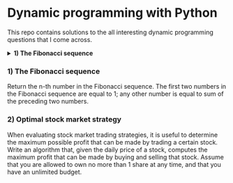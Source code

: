 # Dynamic programming with Python
This repo contains solutions to the all interesting dynamic programming questions that I come across.

<details>
  <summary><b>1) The Fibonacci sequence</b></summary>
  Return the n-th number in the Fibonacci sequence. The first two numbers in the Fibonacci sequence are equal to 1; any other number is equal to sum of the preceding two numbers.
</details>

### 1) The Fibonacci sequence
Return the n-th number in the Fibonacci sequence. The first two numbers in the Fibonacci sequence are equal to 1; any other number is equal to sum of the preceding two numbers.

### 2) Optimal stock market strategy
When evaluating stock market trading strategies, it is useful to determine the maximum possible profit that can be made by trading a certain stock. Write an algorithm that, given the daily price of a stock, computes the maximum profit that can be made by buying and selling that stock. Assume that you are allowed to own no more than 1 share at any time, and that you have an unlimited budget.
